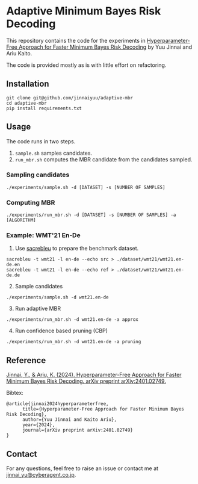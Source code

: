 # Adaptive Minimum Bayes Risk Decoding

This repository contains the code for the experiments in [Hyperparameter-Free Approach for Faster Minimum Bayes Risk Decoding](https://arxiv.org/abs/2401.02749) by Yuu Jinnai and Ariu Kaito.

The code is provided mostly as is with little effort on refactoring.

## Installation

```
git clone git@github.com/jinnaiyuu/adaptive-mbr
cd adaptive-mbr
pip install requirements.txt
```

## Usage

The code runs in two steps.
1. `sample.sh` samples candidates.
2. `run_mbr.sh` computes the MBR candidate from the candidates sampled.

### Sampling candidates

```
./experiments/sample.sh -d [DATASET] -s [NUMBER OF SAMPLES] 
```

### Computing MBR

```
./experiments/run_mbr.sh -d [DATASET] -s [NUMBER OF SAMPLES] -a [ALGORITHM]
```

### Example: WMT'21 En-De

1. Use [sacrebleu](https://github.com/mjpost/sacrebleu) to prepare the benchmark dataset.
```
sacrebleu -t wmt21 -l en-de --echo src > ./dataset/wmt21/wmt21.en-de.en
sacrebleu -t wmt21 -l en-de --echo ref > ./dataset/wmt21/wmt21.en-de.de
```

2. Sample candidates
```
./experiments/sample.sh -d wmt21.en-de
```

3. Run adaptive MBR

```
./experiments/run_mbr.sh -d wmt21.en-de -a approx
```

4. Run confidence based pruning (CBP)

```
./experiments/run_mbr.sh -d wmt21.en-de -a pruning
```

## Reference

[Jinnai, Y., & Ariu, K. (2024). Hyperparameter-Free Approach for Faster Minimum Bayes Risk Decoding. arXiv preprint arXiv:2401.02749.](https://arxiv.org/abs/2401.02749)

Bibtex:
```
@article{jinnai2024hyperparameterfree,
      title={Hyperparameter-Free Approach for Faster Minimum Bayes Risk Decoding}, 
      author={Yuu Jinnai and Kaito Ariu},
      year={2024},
      journal={arXiv preprint arXiv:2401.02749}
}
```

## Contact
For any questions, feel free to raise an issue or contact me at jinnai_yu@cyberagent.co.jp.
